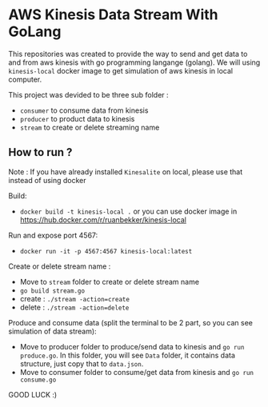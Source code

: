 # AWS Kinesis Data Stream With GoLang
This repositories was created to provide the way to send and get data to and from aws kinesis with go programming langange (golang). We will using `kinesis-local` docker image to get simulation of aws kinesis in local computer. 

This project was devided to be three sub folder : 
- `consumer` to consume data from kinesis
- `producer` to product data to kinesis
- `stream` to create or delete streaming name

## How to run ?
Note : If you have already installed `Kinesalite` on local, please use that instead of using docker

Build:
- `docker build -t kinesis-local .` or you can use docker image in https://hub.docker.com/r/ruanbekker/kinesis-local

Run and expose port 4567:
- `docker run -it -p 4567:4567 kinesis-local:latest`

Create or delete stream name :
- Move to `stream` folder to create or delete stream name
- `go build stream.go `
- create : `./stream -action=create`
- delete : `./stream -action=delete`

Produce and consume data (split the terminal to be 2 part, so you can see simulation of data stream):
- Move to producer folder to produce/send data to kinesis and `go run produce.go`. In this folder, you will see `Data` folder, it contains data structure, just copy that to `data.json`.
- Move to consumer folder to consume/get data from kinesis and `go run consume.go`

GOOD LUCK :)
